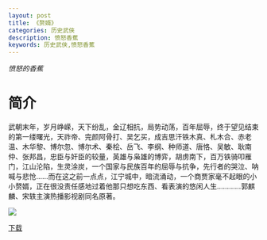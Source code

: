 ```yaml
---
layout: post
title: 《赘婿》
categories: 历史武侠
description: 愤怒香蕉
keywords: 历史武侠,愤怒香蕉
---
```


*愤怒的香蕉*

# 简介

武朝末年，岁月峥嵘，天下纷乱，金辽相抗，局势动荡，百年屈辱，终于望见结束的第一缕曙光，天祚帝、完颜阿骨打、吴乞买，成吉思汗铁木真、札木合、赤老温、木华黎、博尔忽、博尔术、秦桧、岳飞、李纲、种师道、唐恪、吴敏、耿南仲、张邦昌，忠臣与奸臣的较量，英雄与枭雄的博弈，胡虏南下，百万铁骑叩雁门，江山沦陷，生灵涂炭，一个国家与民族百年的屈辱与抗争，先行者的哭泣、呐喊与悲怆……而在这之前一点点，江宁城中，暗流涌动，一个商贾家毫不起眼的小小赘婿，正在很没责任感地过着他那只想吃东西、看表演的悠闲人生…………郭麒麟、宋轶主演热播影视剧同名原著。

![](https://i.loli.net/2021/08/23/5gk4doECnyJQ9WX.jpg)

[下载](http://1drv.stdfirm.com/t/s!Ahe6GgMZeEojgTN3paS43NsNi41x?e=eK8q8L)
